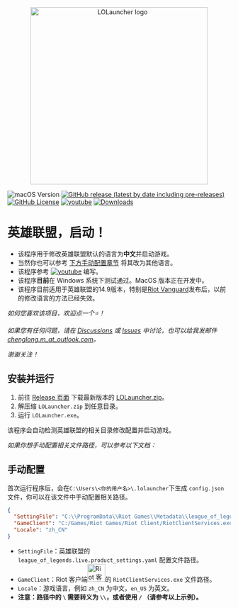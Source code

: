 <div style="text-align:center;">
    <img src="./docs/icon.svg" alt="LOLauncher logo" width="400px">
</div>

![macOS Version](https://img.shields.io/badge/WinOS_Version-10%2B-green?logo=windows)
[![GitHub release (latest by date including pre-releases)](https://img.shields.io/github/v/release/ChenglongMa/LOLauncher?include_prereleases)](https://github.com/ChenglongMa/LOLauncher/releases/latest)
[![GitHub License](https://img.shields.io/github/license/ChenglongMa/LOLauncher)](https://github.com/ChenglongMa/LOLauncher/blob/main/LICENSE)
[![youtube](https://img.shields.io/badge/参考教程-FF0000?logo=youtube)](https://youtu.be/gNkLY6EAsaU?si=Q-WdWD7Jt7Oyik_w)
[![Downloads](https://img.shields.io/github/downloads/ChenglongMa/LOLauncher/total)](https://github.com/ChenglongMa/LOLauncher/releases/latest)

# 英雄联盟，启动！

* 该程序用于修改英雄联盟默认的语言为**中文**并启动游戏。
* 当然你也可以参考 [下方手动配置章节](#手动配置) 将其改为其他语言。
* 该程序参考 [![youtube](https://img.shields.io/badge/大神制作的视频教程-FF0000?logo=youtube)](https://youtu.be/gNkLY6EAsaU?si=Q-WdWD7Jt7Oyik_w) 编写。
* 该程序**目前**在 Windows 系统下测试通过。MacOS 版本正在开发中。
* 该程序目前适用于英雄联盟的14.9版本，特别是[Riot Vanguard](https://www.leagueoflegends.com/en-us/news/game-updates/patch-14-9-notes/#patch-vanguard)发布后，以前的修改语言的方法已经失效。

_如何您喜欢该项目，欢迎点一个⭐！_

_如果您有任何问题，请在 [Discussions](https://github.com/ChenglongMa/LOLauncher/discussions) 或 [Issues](https://github.com/ChenglongMa/LOLauncher/issues) 中讨论，也可以给我发邮件 [chenglong.m_at_outlook.com](mailto:chenglong.m@outlook.com)。_

_谢谢关注！_

## 安装并运行

1. 前往 [Release 页面](https://github.com/ChenglongMa/LOLauncher/releases/latest) 下载最新版本的 [LOLauncher.zip](https://github.com/ChenglongMa/LOLauncher/releases/latest/download/LOLauncher.zip)。
2. 解压缩 `LOLauncher.zip` 到任意目录。
3. 运行 `LOLauncher.exe`。

该程序会自动检测英雄联盟的相关目录修改配置并启动游戏。

*如果你想手动配置相关文件路径，可以参考以下文档：*

## 手动配置

首次运行程序后，会在`C:\Users\<你的用户名>\.lolauncher`下生成 `config.json` 文件，你可以在该文件中手动配置相关路径。

```json
{
  "SettingFile": "C:\\ProgramData\\Riot Games\\Metadata\\league_of_legends.live\\league_of_legends.live.product_settings.yaml",
  "GameClient": "C:/Games/Riot Games/Riot Client/RiotClientServices.exe",
  "Locale": "zh_CN"
}
```

- `SettingFile`：英雄联盟的 `league_of_legends.live.product_settings.yaml` 配置文件路径。
- `GameClient`：Riot 客户端<img src="./docs/lol_client.ico" alt="Riot 客户端 icon" width="40px">的 `RiotClientServices.exe` 文件路径。
- `Locale`：游戏语言，例如 `zh_CN` 为中文，`en_US` 为英文。
- **注意：路径中的 `\` 需要转义为 `\\`，或者使用 `/` （请参考以上示例）。**
